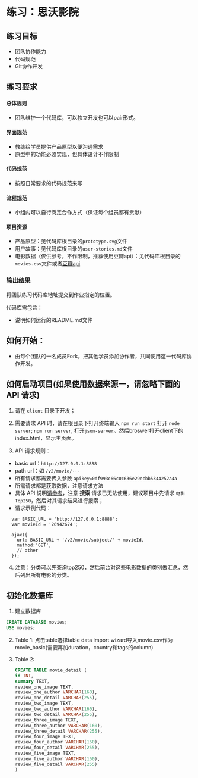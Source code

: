 # 练习：思沃影院

## 练习目标

- 团队协作能力
- 代码规范
- Git协作开发

## 练习要求

#### 总体规则

- 团队维护一个代码库，可以独立开发也可以pair形式。

#### 界面规范

- 教练给学员提供产品原型以便沟通需求
- 原型中的功能必须实现，但具体设计不作限制

#### 代码规范

- 按照日常要求的代码规范来写

#### 流程规范

- 小组内可以自行商定合作方式（保证每个组员都有贡献）

#### 项目资源

- 产品原型：见代码库根目录的`prototype.svg`文件
- 用户故事：见代码库根目录的`user-stories.md`文件
- 电影数据（仅供参考，不作限制，推荐使用豆瓣api）：见代码库根目录的`movies.csv`文件或者[豆瓣api](https://www.kancloud.cn/movie/doubanapi/1012089)

### 输出结果

将团队练习代码库地址提交到作业指定的位置。

代码库需包含：

- 说明如何运行的README.md文件

## 如何开始：

- 由每个团队的一名成员Fork，把其他学员添加协作者，共同使用这一代码库协作开发。

## 如何启动项目(如果使用数据来源一，请忽略下面的 API 请求)

1. 请在 `client` 目录下开发；

2. 需要请求 API 时，请在根目录下打开终端输入 `npm run start` 打开 `node server`; `npm run server`, 打开`json-server`。然后broswer打开client下的index.html，显示主页面。

3. API 请求规则：
  - basic url：`http://127.0.0.1:8888`
  - path url：如 `/v2/movie/···`
  - 所有请求都需要传入参数 `apikey=0df993c66c0c636e29ecbb5344252a4a`
  - 所需请求都是获取数据，注意请求方法
  - 具体 API 说明[请参考](https://www.kancloud.cn/movie/doubanapi/1012068)，注意 **搜索** 请求已无法使用，建议项目中先请求 `电影Top250`，然后对其请求结果进行搜索；
  - 请求示例代码：

  ```请求电影详情
    var BASIC_URL = 'http://127.0.0.1:8888';
    var movieId = '26942674';

    ajax({
      url: BASIC_URL + '/v2/movie/subject/' + movieId,
      method:'GET',
      // other 
    });
  ```

  4. 注意：分类可以先查询top250，然后前台对这些电影数据的类别做汇总，然后列出所有电影的分类。



## 初始化数据库

1. 建立数据库

```sql
CREATE DATABASE movies;
USE movies;
```

2. Table 1: 点击table选择table data import wizard导入movie.csv作为movie_basic(需要再加duration，country和tags的column)

3. Table 2: 

   ```sql
   CREATE TABLE movie_detail (
   id INT,
   summary TEXT,
   review_one_image TEXT,
   review_one_author VARCHAR(160),
   review_one_detail VARCHAR(255),
   review_two_image TEXT,
   review_two_author VARCHAR(160),
   review_two_detail VARCHAR(255),
   review_three_image TEXT,
   review_three_author VARCHAR(160),
   review_three_detail VARCHAR(255),
   review_four_image TEXT,
   review_four_author VARCHAR(160),
   review_four_detail VARCHAR(255),
   review_five_image TEXT,
   review_five_author VARCHAR(160),
   review_five_detail VARCHAR(255)
   )
   ```

   

